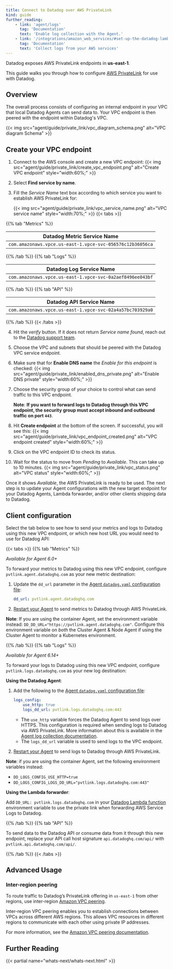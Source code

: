 ```yaml
---
title: Connect to Datadog over AWS PrivateLink
kind: guide
further_reading:
    - link: 'agent/logs'
      tag: 'Documentation'
      text: 'Enable log collection with the Agent.'
    - link: '/integrations/amazon_web_services/#set-up-the-datadog-lambda-function'
      tag: 'Documentation'
      text: 'Collect logs from your AWS services'
---
```


<div class="alert alert-info">
Datadog exposes AWS PrivateLink endpoints in <b>us-east-1</b>.
</div>

This guide walks you through how to configure [AWS PrivateLink][1] for use with Datadog.

## Overview

The overall process consists of configuring an internal endpoint in your VPC that local Datadog Agents can send data to. Your VPC endpoint is then peered with the endpoint within Datadog's VPC.

{{< img src="agent/guide/private_link/vpc_diagram_schema.png" alt="VPC diagram Schema" >}}

## Create your VPC endpoint

1. Connect to the AWS console and create a new VPC endpoint:
   {{< img src="agent/guide/private_link/create_vpc_endpoint.png" alt="Create VPC endpoint" style="width:60%;" >}}
2. Select **Find service by name**.
3. Fill the _Service Name_ text box according to which service you want to establish AWS PrivateLink for:

    {{< img src="agent/guide/private_link/vpc_service_name.png" alt="VPC service name" style="width:70%;" >}}
    {{< tabs >}}

{{% tab "Metrics" %}}

| Datadog Metric Service Name                                |
| ---------------------------------------------------------- |
| `com.amazonaws.vpce.us-east-1.vpce-svc-056576c12b36056ca`  |

{{% /tab %}}
{{% tab "Logs" %}}

| Datadog Log Service Name                                  |
| --------------------------------------------------------- |
| `com.amazonaws.vpce.us-east-1.vpce-svc-0a2aef8496ee043bf` |

{{% /tab %}}
{{% tab "API" %}}

| Datadog API Service Name                                  |
| --------------------------------------------------------- |
| `com.amazonaws.vpce.us-east-1.vpce-svc-02a4a57bc703929a0` |

{{% /tab %}}
{{< /tabs >}}

4. Hit the _verify_ button. If it does not return _Service name found_, reach out to the [Datadog support team][2].
5. Choose the VPC and subnets that should be peered with the Datadog VPC service endpoint.
6. Make sure that for **Enable DNS name** the _Enable for this endpoint_ is checked:
   {{< img src="agent/guide/private_link/enabled_dns_private.png" alt="Enable DNS private" style="width:60%;" >}}
7. Choose the security group of your choice to control what can send traffic to this VPC endpoint.

    **Note**: **If you want to forward logs to Datadog through this VPC endpoint, the security group must accept inbound and outbound traffic on port `443`**.

8. Hit **Create endpoint** at the bottom of the screen. If successful, you will see this:
   {{< img src="agent/guide/private_link/vpc_endpoint_created.png" alt="VPC endpoint created" style="width:60%;" >}}
9. Click on the VPC endpoint ID to check its status.
10. Wait for the status to move from _Pending_ to _Available_. This can take up to 10 minutes.
    {{< img src="agent/guide/private_link/vpc_status.png" alt="VPC status" style="width:60%;" >}}

Once it shows _Available_, the AWS PrivateLink is ready to be used. The next step is to update your Agent configurations with the new target endpoint for your Datadog Agents, Lambda forwarder, and/or other clients shipping data to Datadog.

## Client configuration

Select the tab below to see how to send your metrics and logs to Datadog using this new VPC endpoint, or which new host URL you would need to use for Datadog API:

{{< tabs >}}
{{% tab "Metrics" %}}

_Available for Agent 6.0+_

To forward your metrics to Datadog using this new VPC endpoint, configure `pvtlink.agent.datadoghq.com` as your new metric destination:

1. Update the `dd_url` parameter in the [Agent `datadog.yaml` configuration file][1]:

    ```yaml
    dd_url: pvtlink.agent.datadoghq.com
    ```

2. [Restart your Agent][2] to send metrics to Datadog through AWS PrivateLink.

**Note**: If you are using the container Agent, set the environment variable instead: `DD_DD_URL="https://pvtlink.agent.datadoghq.com"`. Configure this environment variable on _both_ the Cluster Agent & Node Agent if using the Cluster Agent to monitor a Kubernetes environment.


[1]: /agent/guide/agent-configuration-files/#agent-main-configuration-file
[2]: /agent/guide/agent-commands/#restart-the-agent
{{% /tab %}}
{{% tab "Logs" %}}

_Available for Agent 6.14+_

To forward your logs to Datadog using this new VPC endpoint, configure `pvtlink.logs.datadoghq.com` as your new log destination:

**Using the Datadog Agent**:

1. Add the following to the [Agent `datadog.yaml` configuration file][1]:

    ```yaml
    logs_config:
        use_http: true
        logs_dd_url: pvtlink.logs.datadoghq.com:443
    ```

    - The `use_http` variable forces the Datadog Agent to send logs over HTTPS. This configuration is required when sending logs to Datadog via AWS PrivateLink. More information about this is available in the [Agent log collection documentation][2].
    - The `logs_dd_url` variable is used to send logs to the VPC endpoint.

2. [Restart your Agent][3] to send logs to Datadog through AWS PrivateLink.

**Note**: if you are using the container Agent, set the following environment variables instead:

- `DD_LOGS_CONFIG_USE_HTTP=true`
- `DD_LOGS_CONFIG_LOGS_DD_URL="pvtlink.logs.datadoghq.com:443"`

**Using the Lambda forwarder**:

Add `DD_URL: pvtlink.logs.datadoghq.com` in your [Datadog Lambda function][4] environment variable to use the private link when forwarding AWS Service Logs to Datadog.


[1]: /agent/guide/agent-configuration-files/#agent-main-configuration-file
[2]: /agent/logs/?tab=tailexistingfiles#send-logs-over-https
[3]: /agent/guide/agent-commands/#restart-the-agent
[4]: /integrations/amazon_web_services/#set-up-the-datadog-lambda-function
{{% /tab %}}
{{% tab "API" %}}

To send data to the Datadog API or consume data from it through this new endpoint, replace your API call host signature `api.datadoghq.com/api/` with `pvtlink.api.datadoghq.com/api/`.

{{% /tab %}}
{{< /tabs >}}

## Advanced Usage

### Inter-region peering

To route traffic to Datadog’s PrivateLink offering in `us-east-1` from other regions, use inter-region [Amazon VPC peering][3]. 

Inter-region VPC peering enables you to establish connections between VPCs across different AWS regions. This allows VPC resources in different regions to communicate with each other using private IP addresses.

For more information, see the [Amazon VPC peering documentation][3].

## Further Reading

{{< partial name="whats-next/whats-next.html" >}}

[1]: https://aws.amazon.com/privatelink/
[2]: /help
[3]: https://docs.aws.amazon.com/vpc/latest/peering/what-is-vpc-peering.html
